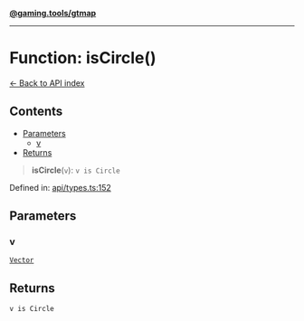 [**@gaming.tools/gtmap**](README.md)

***

# Function: isCircle()

[← Back to API index](./README.md)

## Contents

- [Parameters](#parameters)
  - [v](#v)
- [Returns](#returns)

> **isCircle**(`v`): `v is Circle`

Defined in: [api/types.ts:152](https://github.com/gamingtools/gt-map/blob/05d69e937e6093e14da4884825215d18bb9b0084/packages/gtmap/src/api/types.ts#L152)

## Parameters

### v

[`Vector`](TypeAlias.Vector.md)

## Returns

`v is Circle`
